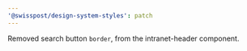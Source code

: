 ```yaml
---
'@swisspost/design-system-styles': patch
---
```


Removed search button `border`, from the intranet-header component.
